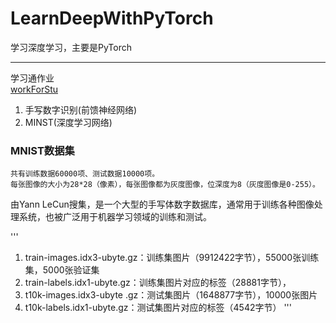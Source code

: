 # LearnDeepWithPyTorch

学习深度学习，主要是PyTorch

----

学习通作业  
[workForStu](./code/workForStu)

1. 手写数字识别(前馈神经网络)
2. MINST(深度学习网络)


### MNIST数据集

    共有训练数据60000项、测试数据10000项。
    每张图像的大小为28*28（像素），每张图像都为灰度图像，位深度为8（灰度图像是0-255）。  

由Yann LeCun搜集，是一个大型的手写体数字数据库，通常用于训练各种图像处理系统，也被广泛用于机器学习领域的训练和测试。  

'''
1. train-images.idx3-ubyte.gz：训练集图片（9912422字节），55000张训练集，5000张验证集
2. train-labels.idx1-ubyte.gz：训练集图片对应的标签（28881字节），
3. t10k-images.idx3-ubyte .gz：测试集图片（1648877字节），10000张图片
4. t10k-labels.idx1-ubyte.gz：测试集图片对应的标签（4542字节）
'''